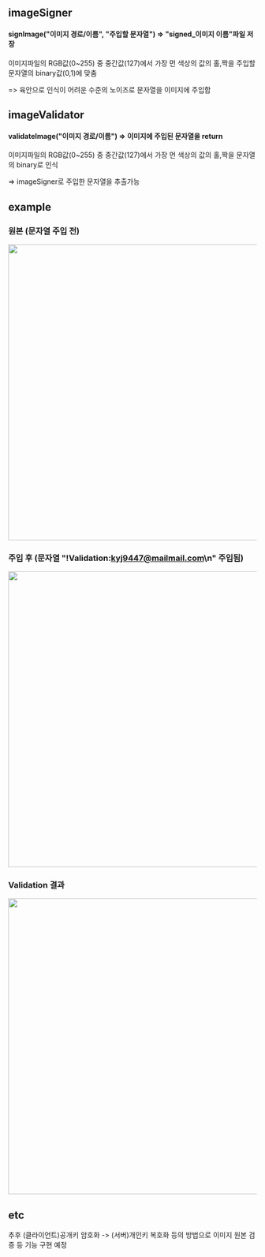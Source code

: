 ## imageSigner
#### signImage("이미지 경로/이름", "주입할 문자열") => "signed_이미지 이름"파일 저장

이미지파일의 RGB값(0~255) 중 중간값(127)에서 가장 먼 색상의 값의 홀,짝을 주입할 문자열의 binary값(0,1)에 맞춤

=> 육안으로 인식이 어려운 수준의 노이즈로 문자열을 이미지에 주입함

## imageValidator
#### validateImage("이미지 경로/이름") => 이미지에 주입된 문자열을 return
이미지파일의 RGB값(0~255) 중 중간값(127)에서 가장 먼 색상의 값의 홀,짝을 문자열의 binary로 인식

=> imageSigner로 주입한 문자열을 추출가능

## example
### 원본 (문자열 주입 전)
<img src="https://github.com/kyj9447/imageNoiserAndValidator/blob/main/original.png" width=600px>

### 주입 후 (문자열 "!Validation:kyj9447@mailmail.com\n" 주입됨)
<img src="https://github.com/kyj9447/imageNoiserAndValidator/blob/main/signed_original.png" width=600px>

### Validation 결과
<img src="https://github.com/kyj9447/imageNoiserAndValidator/assets/122734245/d6eaba0b-c76b-4229-9dbd-6dc5f0b23995" width=600px>

## etc
추후 (클라이언트)공개키 암호화 -> (서버)개인키 복호화 등의 방법으로 이미지 원본 검증 등 기능 구현 예정

